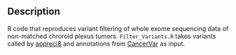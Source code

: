 ## Description

R code that reproduces variant filtering of whole exome sequencing data of non-matched chroroid plexus tumors.
`Filter_Variants.R` takes variants called by [appreci8](https://github.com/sandmanns/appreci8R) and annotations from [CancerVar](https://github.com/WGLab/CancerVar) as input.
